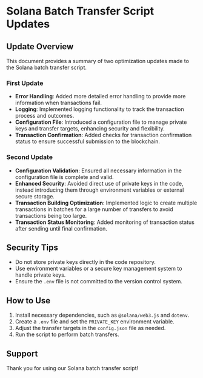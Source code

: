 # Solana Batch Transfer Script Updates

## Update Overview

This document provides a summary of two optimization updates made to the Solana batch transfer script.

### First Update

- **Error Handling**: Added more detailed error handling to provide more information when transactions fail.
- **Logging**: Implemented logging functionality to track the transaction process and outcomes.
- **Configuration File**: Introduced a configuration file to manage private keys and transfer targets, enhancing security and flexibility.
- **Transaction Confirmation**: Added checks for transaction confirmation status to ensure successful submission to the blockchain.

### Second Update

- **Configuration Validation**: Ensured all necessary information in the configuration file is complete and valid.
- **Enhanced Security**: Avoided direct use of private keys in the code, instead introducing them through environment variables or external secure storage.
- **Transaction Building Optimization**: Implemented logic to create multiple transactions in batches for a large number of transfers to avoid transactions being too large.
- **Transaction Status Monitoring**: Added monitoring of transaction status after sending until final confirmation.

## Security Tips

- Do not store private keys directly in the code repository.
- Use environment variables or a secure key management system to handle private keys.
- Ensure the `.env` file is not committed to the version control system.

## How to Use

1. Install necessary dependencies, such as `@solana/web3.js` and `dotenv`.
2. Create a `.env` file and set the `PRIVATE_KEY` environment variable.
3. Adjust the transfer targets in the `config.json` file as needed.
4. Run the script to perform batch transfers.

## Support



Thank you for using our Solana batch transfer script!
